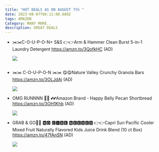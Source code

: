 ```yaml
---
title: "HOT DEALS AS ON AUGUST 7th "
date: 2023-08-07T06:11:08.680Z
tags: AMAZON
Category: MANY MORE..
description: GREAT DEALS
---
```

* ✂️✂️C-O-U-P-O-N+ S&S
  👉👉Arm & Hammer Clean Burst 5-in-1 Laundry Detergent
  https://amzn.to/3QofkHC
  (AD)<!--StartFragment-->

  ![](https://m.media-amazon.com/images/I/81nSp68EWpL._AC_SL1500_.jpg)

  <!--EndFragment-->

  ![]()
* ✂️✂️ C-O-U-P-O-N ✂️✂️
  😋😋Nature Valley Crunchy Granola Bars
  https://amzn.to/3OLJdAj
  (AD)<!--StartFragment-->

  ![](https://m.media-amazon.com/images/I/81jqOpL8LWL._SL1500_.jpg)

  <!--EndFragment-->
* OMG RUNNNN 🏃🏃
  💕💕Amazon Brand - Happy Belly Pecan Shortbread
  https://amzn.to/3OH1Khb
  (AD)<!--StartFragment-->

  ![](https://m.media-amazon.com/images/I/71YeH-4TnDL._SL1500_.jpg)

  <!--EndFragment-->
* GRAB & GO🏃🏃
  🅽🅾 🅲🅸🅳🅴 🅽🅴🅴🅳🅴🅳
  👉👉Capri Sun Pacific Cooler Mixed Fruit Naturally Flavored Kids Juice Drink Blend (10 ct Box)
  https://amzn.to/47fAnSN
  (AD)<!--StartFragment-->

  ![](https://m.media-amazon.com/images/I/8174aq19oDL._SL1500_.jpg)

  <!--EndFragment-->